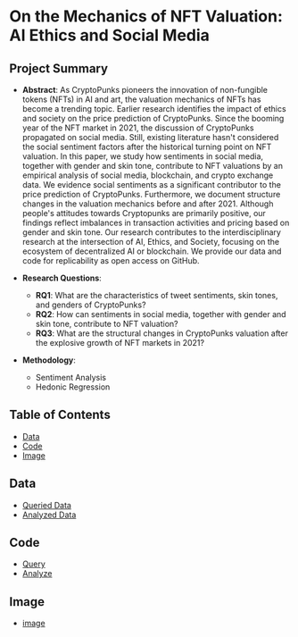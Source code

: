 # On the Mechanics of NFT Valuation: AI Ethics and Social Media

## Project Summary
- **Abstract**:
As CryptoPunks pioneers the innovation of non-fungible tokens (NFTs) in AI and art, the valuation mechanics of NFTs has become a trending topic. Earlier research identifies the impact of ethics and society on the price prediction of CryptoPunks. Since the booming year of the NFT market in 2021, the discussion of CryptoPunks propagated on social media. Still, existing literature hasn't considered the social sentiment factors after the historical turning point on NFT valuation. In this paper, we study how sentiments in social media, together with gender and skin tone, contribute to NFT valuations by an empirical analysis of social media, blockchain, and crypto exchange data. We evidence social sentiments as a significant contributor to the price prediction of CryptoPunks. Furthermore, we document structure changes in the valuation mechanics before and after 2021. Although people's attitudes towards Cryptopunks are primarily positive, our findings reflect imbalances in transaction activities and pricing based on gender and skin tone. Our research contributes to the interdisciplinary research at the intersection of AI, Ethics, and Society, focusing on the ecosystem of decentralized AI or blockchain. We provide our data and code for replicability as open access on GitHub. 

- **Research Questions**:
  - **RQ1**: What are the characteristics of tweet sentiments, skin tones, and genders of CryptoPunks? 
  - **RQ2**: How can sentiments in social media, together with gender and skin tone, contribute to NFT valuation?
  - **RQ3**: What are the structural changes in CryptoPunks valuation after the explosive growth of NFT markets in 2021? 
  
- **Methodology**: 
  - Sentiment Analysis
  - Hedonic Regression
  
## Table of Contents
- [Data](https://github.com/HCI-Blockchain/NFT-2023#data)
- [Code](https://github.com/HCI-Blockchain/NFT-2023#code)
- [Image](https://github.com/HCI-Blockchain/NFT-2023#image)

## Data
- [Queried Data](https://github.com/HCI-Blockchain/NFT-2023/tree/main/data/queried_data)
- [Analyzed Data](https://github.com/HCI-Blockchain/NFT-2023/tree/main/data/analyzed_data)

## Code
- [Query](https://github.com/HCI-Blockchain/NFT-2023/tree/main/code/query)
- [Analyze](https://github.com/HCI-Blockchain/NFT-2023/tree/main/code/analyze)

## Image
- [image](https://github.com/HCI-Blockchain/ICWSM-2023/tree/main/code/figure)
